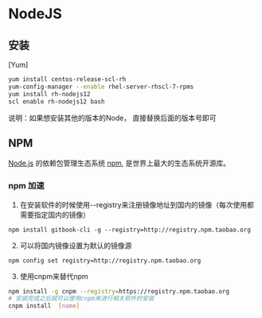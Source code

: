 # NodeJS



## 安装
[Yum]

```bash
yum install centos-release-scl-rh
yum-config-manager --enable rhel-server-rhscl-7-rpms
yum install rh-nodejs12
scl enable rh-nodejs12 bash
```
说明：如果想安装其他的版本的Node， 直接替换后面的版本号即可


## NPM
[Node.js](https://nodejs.org/) 的依赖包管理生态系统 [npm](https://www.npmjs.com/), 是世界上最大的生态系统开源库。

### npm 加速
1. 在安装软件的时候使用--registry来注册镜像地址到国内的镜像（每次使用都需要指定国内的镜像）
```
npm install gitbook-cli -g --registry=http://registry.npm.taobao.org
```

2. 可以将国内镜像设置为默认的镜像源
```
npm config set registry=http://registry.npm.taobao.org
```

3. 使用cnpm来替代npm
```bash
npm install -g cnpm --registry=https://registry.npm.taobao.org
# 安装完成之后就可以使用cnpm来进行相关软件的安装
cnpm install  [name]
```

